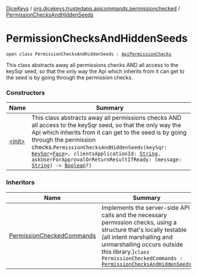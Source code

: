 [DiceKeys](../../index.md) / [org.dicekeys.trustedapp.apicommands.permissionchecked](../index.md) / [PermissionChecksAndHiddenSeeds](./index.md)

# PermissionChecksAndHiddenSeeds

`open class PermissionChecksAndHiddenSeeds : `[`ApiPermissionChecks`](../-api-permission-checks/index.md)

This class abstracts away all permissions checks AND all access to the keySqr seed,
so that the only way the Api which inherits from it can get to the seed is by
going through the permission checks.

### Constructors

| Name | Summary |
|---|---|
| [&lt;init&gt;](-init-.md) | This class abstracts away all permissions checks AND all access to the keySqr seed, so that the only way the Api which inherits from it can get to the seed is by going through the permission checks.`PermissionChecksAndHiddenSeeds(keySqr: `[`KeySqr`](../../org.dicekeys.keysqr/-key-sqr/index.md)`<`[`Face`](../../org.dicekeys.keysqr/-face/index.md)`>, clientsApplicationId: `[`String`](https://kotlinlang.org/api/latest/jvm/stdlib/kotlin/-string/index.html)`, askUserForApprovalOrReturnResultIfReady: (message: `[`String`](https://kotlinlang.org/api/latest/jvm/stdlib/kotlin/-string/index.html)`) -> `[`Boolean`](https://kotlinlang.org/api/latest/jvm/stdlib/kotlin/-boolean/index.html)`?)` |

### Inheritors

| Name | Summary |
|---|---|
| [PermissionCheckedCommands](../-permission-checked-commands/index.md) | Implements the server-side API calls and the necessary permission checks, using a structure that's locally testable (all intent marshalling and unmarshalling occurs outside this library.)`class PermissionCheckedCommands : `[`PermissionChecksAndHiddenSeeds`](./index.md) |
